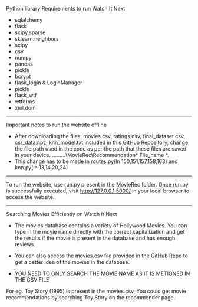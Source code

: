 Python library Requirements to run Watch It Next

* sqlalchemy
* flask
* scipy.sparse
* sklearn.neighbors
* scipy
* csv
* numpy
* pandas
* pickle
* bcrypt
* flask_login & LoginManager
* pickle
* flask_wtf
* wtforms
* xml.dom

---------------------------------------------------------------

Important notes to run the website offline

* After downloading the files:
movies.csv, ratings.csv, final_dataset.csv, csr_data.npz, knn_model.txt included in this GitHub Repository, change the file path used in the code as per the path that these files are saved in your device. .........\MovieRec\Recommendation\* File_name *.
* This change has to be made in routes.py(ln 150,151,157,158,163) and knn.py(ln 13,14,20,24) 

----------------------------------------------------------------

To run the website, use run.py present in the MovieRec folder. Once run.py is successfully executed, visit http://127.0.0.1:5000/ in your local browser to access the website.

-----------------------------------------------------------------

Searching Movies Efficiently on Watch It Next

* The movies database contains a variety of Hollywood Movies. You can type in the movie name directly with the correct 
capitalization and get the results if the movie is present in the database and has enough reviews.

* You can also access the movies.csv file provided in the GitHub Repo to get a better idea of the movies in the database.

* YOU NEED TO ONLY SEARCH THE MOVIE NAME AS IT IS METIONED IN THE CSV FILE

For eg. Toy Story (1995) is present in the movies.csv, You could get movie recommendations by searching Toy Story on the recommender page.
